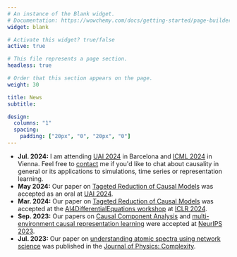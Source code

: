 ```yaml
---
# An instance of the Blank widget.
# Documentation: https://wowchemy.com/docs/getting-started/page-builder/
widget: blank

# Activate this widget? true/false
active: true

# This file represents a page section.
headless: true

# Order that this section appears on the page.
weight: 30

title: News
subtitle:

design:
  columns: "1"
  spacing:
    padding: ["20px", "0", "20px", "0"]
---
```


- **Jul. 2024:** I am attending [UAI 2024](https://www.auai.org/uai2024/) in Barcelona and [ICML 2024](https://icml.cc/) in Vienna. Feel free to [contact](/#contact) me if you'd like to chat about causality in general or its applications to simulations, time series or representation learning.
- **May 2024:** Our paper on [Tageted Reduction of Causal Models](publication/targeted-causal-reduction/) was accepted as an oral at [UAI 2024](https://www.auai.org/uai2024/).
- **Mar. 2024:** Our paper on [Tageted Reduction of Causal Models](publication/targeted-causal-reduction/) was accepted at the [AI4DifferentialEquations workshop](https://ai4diffeqtnsinsci.github.io/) at [ICLR 2024](https://iclr.cc/Conferences/2024).
- **Sep. 2023:** Our papers on [Causal Component Analysis](publication/causal-component-analysis/) and [multi-environment causal representation learning](publication/nonparametric-identifiability-of/) were accepted at [NeurIPS 2023](https://neurips.cc/Conferences/2023).
- **Jul. 2023:** Our paper on [understanding atomic spectra using network science](publication/a-network-approach/) was published in the [Journal of Physics: Complexity](https://iopscience.iop.org/journal/2632-072X).
